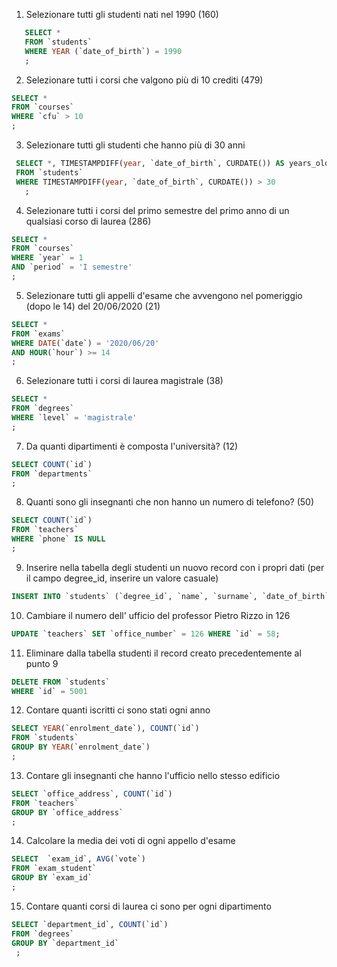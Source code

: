1. Selezionare tutti gli studenti nati nel 1990 (160)

```sql
   SELECT *
   FROM `students`
   WHERE YEAR (`date_of_birth`) = 1990
   ;
```

2. Selezionare tutti i corsi che valgono più di 10 crediti (479)

```sql
SELECT *
FROM `courses`
WHERE `cfu` > 10
;
```

3. Selezionare tutti gli studenti che hanno più di 30 anni

```sql
 SELECT *, TIMESTAMPDIFF(year, `date_of_birth`, CURDATE()) AS years_old
 FROM `students`
 WHERE TIMESTAMPDIFF(year, `date_of_birth`, CURDATE()) > 30
   ;
```

4. Selezionare tutti i corsi del primo semestre del primo anno di un qualsiasi corso di
   laurea (286)

```sql
SELECT *
FROM `courses`
WHERE `year` = 1
AND `period` = 'I semestre'
;
```

5. Selezionare tutti gli appelli d'esame che avvengono nel pomeriggio (dopo le 14) del
   20/06/2020 (21)

```sql
SELECT *
FROM `exams`
WHERE DATE(`date`) = '2020/06/20'
AND HOUR(`hour`) >= 14
;
```

6. Selezionare tutti i corsi di laurea magistrale (38)

```sql
SELECT *
FROM `degrees`
WHERE `level` = 'magistrale'
;
```

7. Da quanti dipartimenti è composta l'università? (12)

```sql
SELECT COUNT(`id`)
FROM `departments`
;
```

8. Quanti sono gli insegnanti che non hanno un numero di telefono? (50)

```sql
SELECT COUNT(`id`)
FROM `teachers`
WHERE `phone` IS NULL
;
```

9. Inserire nella tabella degli studenti un nuovo record con i propri dati (per il campo
   degree_id, inserire un valore casuale)

```sql
INSERT INTO `students` (`degree_id`, `name`, `surname`, `date_of_birth`, `fiscal_code`, `enrolment_date`, `email`) VALUES (40, 'Andrea', 'Beltramin', '1999-12-08', 'BLTNDR99T08D325U', '2025-01-07', 123456, 'andreabeltra99@gmail.com');
```

10. Cambiare il numero dell' ufficio del professor Pietro Rizzo in 126

```sql
UPDATE `teachers` SET `office_number` = 126 WHERE `id` = 58;
```

11. Eliminare dalla tabella studenti il record creato precedentemente al punto 9

```sql
DELETE FROM `students`
WHERE `id` = 5001
```

12. Contare quanti iscritti ci sono stati ogni anno

```sql
SELECT YEAR(`enrolment_date`), COUNT(`id`)
FROM `students`
GROUP BY YEAR(`enrolment_date`)
;
```

13. Contare gli insegnanti che hanno l'ufficio nello stesso edificio

```sql
SELECT `office_address`, COUNT(`id`)
FROM `teachers`
GROUP BY `office_address`
;
```

14. Calcolare la media dei voti di ogni appello d'esame

```sql
SELECT  `exam_id`, AVG(`vote`)
FROM `exam_student`
GROUP BY `exam_id`
;
```

15. Contare quanti corsi di laurea ci sono per ogni dipartimento

```sql
SELECT `department_id`, COUNT(`id`)
FROM `degrees`
GROUP BY `department_id`
 ;
```
